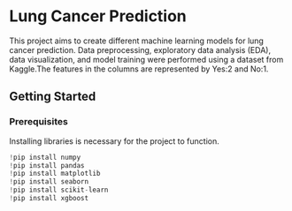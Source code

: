 # Lung Cancer Prediction

This project aims to create different machine learning models for lung cancer prediction. Data preprocessing, exploratory data analysis (EDA), data visualization, and model training were performed using a dataset from Kaggle.The features in the columns are represented by Yes:2 and No:1.

## Getting Started
### Prerequisites

Installing libraries is necessary for the project to function.
```py
!pip install numpy
!pip install pandas
!pip install matplotlib
!pip install seaborn
!pip install scikit-learn
!pip install xgboost
```
